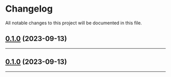 <!--- BEGIN HEADER -->
# Changelog

All notable changes to this project will be documented in this file.
<!--- END HEADER -->

## [0.1.0](https://github.com/mateusmacedo/chapa-php-domain/compare/0.0.0...v0.1.0) (2023-09-13)


---

## [0.1.0](#) (2023-09-13)


---

